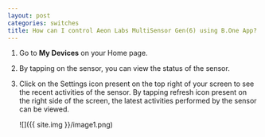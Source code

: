 ```yaml
---
layout: post
categories: switches
title: How can I control Aeon Labs MultiSensor Gen(6) using B.One App?
---
```


1. Go to **My Devices** on your Home page.

2. By tapping on the sensor, you can view the status of the sensor.

3. Click on the Settings icon present on the top right of your screen to see the recent activities of the sensor. By tapping refresh icon present on the right side of the screen, the latest activities performed by the sensor can be viewed.

    ![]({{ site.img }}/image1.png)